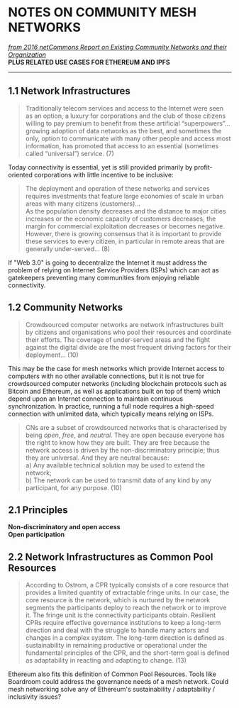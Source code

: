 # NOTES ON COMMUNITY MESH NETWORKS
[_from 2016 netCommons Report on Existing Community Networks and their Organization_](http://netcommons.eu/sites/default/files/attachment_0.pdf)  
__PLUS RELATED USE CASES FOR ETHEREUM AND IPFS__  

---

## 1.1 Network Infrastructures
> Traditionally telecom services
and access to the Internet were seen as an option,  a luxury for corporations and the club of those
citizens willing to pay premium to benefit from these artificial “superpowers”...  
 growing adoption of data networks as the best, and sometimes the only, option to communicate with many other people and access most information, has promoted that access to an essential (sometimes called “universal”) service.  (7)

Today connectivity is essential, yet is still provided primarily by profit-oriented corporations with little incentive to be inclusive:

> The deployment and operation of these networks and services requires investments that feature large economies of scale in urban areas with many citizens (customers)...  
As the population density decreases and the distance to major cities increases or the economic capacity of customers decreases, the margin for commercial exploitation decreases or becomes negative. However, there is growing consensus that it is important to provide these services to every citizen, in particular in remote areas that are generally under-served... (8)

If "Web 3.0" is going to decentralize the Internet it must address the problem of relying on Internet Service Providers (ISPs) which can act as gatekeepers preventing many communities from enjoying reliable connectivity.

## 1.2 Community Networks
> Crowdsourced computer networks are network infrastructures built by citizens and organisations who pool their resources and coordinate their efforts.  The coverage of under-served areas and the fight against the digital divide are the most frequent driving factors for their deployment... (10)

This may be the case for mesh networks which provide Internet access to computers with no other available connections, but it is not true for crowdsourced computer networks (including blockchain protocols such as Bitcoin and Ethereum, as well as applications built on top of them) which depend upon an Internet connection to maintain continuous synchronization. In practice, running a full node requires a high-speed connection with unlimited data, which typically means relying on ISPs.

> CNs are a subset of crowdsourced networks that is characterised by being
_open_, _free_, and _neutral_.
They are open because everyone has the right to know how they are built.  They are free because the network access is driven by the non-discriminatory principle; thus they are universal.  And they are
neutral because:  
a)  Any available technical solution may be used to extend the network;  
b)  The network can be used to transmit data of any kind by any participant, for any purpose. (10)  

## 2.1 Principles

**Non-discriminatory and open access**  
**Open participation**

## 2.2 Network Infrastructures as Common Pool Resources
> According to Ostrom, a CPR typically consists of a core resource that provides a limited quantity of extractable fringe units.  In our case, the core resource is the network, which is nurtured by the network segments the participants deploy to reach the network or to improve it.  The fringe unit is the connectivity participants obtain. Resilient CPRs require effective governance institutions to keep a long-term direction and deal with the struggle to handle many actors and changes in a complex system.  The long-term direction is defined as sustainability in remaining productive or operational under the fundamental principles of the CPR, and the short-term goal is defined as adaptability in reacting and adapting to change. (13)

Ethereum also fits this definition of Common Pool Resources. Tools like Boardroom could address the governance needs of a mesh network. Could mesh networking solve any of Ethereum's sustainability / adaptability / inclusivity issues? 
